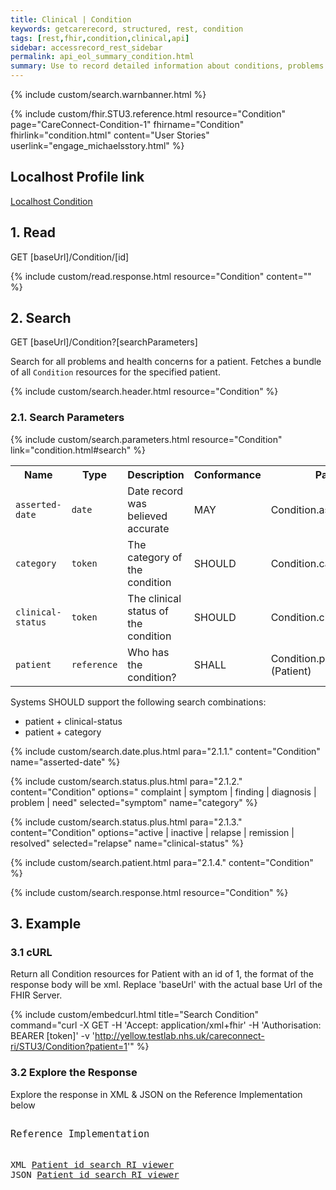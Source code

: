 ```yaml
---
title: Clinical | Condition
keywords: getcarerecord, structured, rest, condition
tags: [rest,fhir,condition,clinical,api]
sidebar: accessrecord_rest_sidebar
permalink: api_eol_summary_condition.html
summary: Use to record detailed information about conditions, problems or diagnoses recognized by a clinician. There are many uses e.g. recording a diagnosis during an encounter; populating a problem list or a summary statement, such as a discharge summary.
---
```

{% include custom/search.warnbanner.html %}

{% include custom/fhir.STU3.reference.html resource="Condition" page="CareConnect-Condition-1" fhirname="Condition" fhirlink="condition.html" content="User Stories" userlink="engage_michaelsstory.html" %}

## Localhost Profile link ##
<a href="http://localhost:8080/STU3/StructureDefinition/CareConnect-EOL-Condition-1" target="_blank">Localhost Condition</a>

## 1. Read ##

<div markdown="span" class="alert alert-success" role="alert">
GET [baseUrl]/Condition/[id]</div>

{% include custom/read.response.html resource="Condition" content="" %}

## 2. Search ##

<div markdown="span" class="alert alert-success" role="alert">
GET [baseUrl]/Condition?[searchParameters]</div>

Search for all problems and health concerns for a patient. Fetches a bundle of all `Condition` resources for the specified patient.

{% include custom/search.header.html resource="Condition" %}

### 2.1. Search Parameters ###

{% include custom/search.parameters.html resource="Condition" link="condition.html#search" %}

<table style="min-width:100%;width:100%">
<tr id="clinical">
    <th style="width:15%;">Name</th>
    <th style="width:15%;">Type</th>
    <th style="width:35%;">Description</th>
    <th style="width:5%;">Conformance</th>
    <th style="width:30%;">Path</th>
</tr>
<tr>
    <td><code class="highlighter-rouge">asserted-date</code></td>
    <td><code class="highlighter-rouge">date</code></td>
    <td>Date record was believed accurate</td>
    <td>MAY</td>
    <td>Condition.assertedDate</td>
</tr>
<tr>
    <td><code class="highlighter-rouge">category</code></td>
    <td><code class="highlighter-rouge">token</code></td>
    <td>The category of the condition</td>
    <td>SHOULD</td>
    <td>Condition.category</td>
</tr>
<tr>
    <td><code class="highlighter-rouge">clinical-status</code></td>
    <td><code class="highlighter-rouge">token</code></td>
    <td>The clinical status of the condition</td>
    <td>SHOULD</td>
    <td>Condition.clinicalStatus</td>
</tr>
<tr>
    <td><code class="highlighter-rouge">patient</code></td>
    <td><code class="highlighter-rouge">reference</code></td>
    <td>Who has the condition?</td>
    <td>SHALL</td>
    <td>Condition.patient<br>(Patient)</td>
</tr>
</table>

Systems SHOULD support the following search combinations:

* patient + clinical-status
* patient + category

{% include custom/search.date.plus.html para="2.1.1." content="Condition" name="asserted-date" %}

{% include custom/search.status.plus.html para="2.1.2." content="Condition" options="
complaint | symptom | finding | diagnosis | problem | need" selected="symptom" name="category" %}

{% include custom/search.status.plus.html para="2.1.3." content="Condition" options="active | inactive | relapse | remission | resolved" selected="relapse" name="clinical-status" %}


{% include custom/search.patient.html para="2.1.4." content="Condition" %}

{% include custom/search.response.html resource="Condition" %}


## 3. Example ##

<h3 id="32-response-headers">3.1 cURL</h3>

Return all Condition resources for Patient with an id of 1, the format of the response body will be xml. Replace 'baseUrl' with the actual base Url of the FHIR Server.

{% include custom/embedcurl.html title="Search Condition" command="curl -X GET -H 'Accept: application/xml+fhir' -H 'Authorisation: BEARER [token]' -v 'http://yellow.testlab.nhs.uk/careconnect-ri/STU3/Condition?patient=1'" %}


<h3 id="32-response-headers">3.2 Explore the Response</h3>

Explore the response in XML & JSON on the Reference Implementation below
<div class="language-http highlighter-rouge">
<pre class="highlight">
<p style="font-size: 110%;">Reference Implementation</p>
XML <a target="_blank" href="{{ site.fhir_ref_impl }}search?serverId=home&pretty=true&resource=Condition&param.0.0=&param.0.1=1&param.0.name=patient&param.0.type=reference&resource-search-limit=&encoding=xml">Patient id search RI viewer</a>
JSON <a target="_blank" href="{{ site.fhir_ref_impl }}search?serverId=home&pretty=true&resource=Condition&param.0.0=&param.0.1=1&param.0.name=patient&param.0.type=reference&resource-search-limit=&encoding=json">Patient id search RI viewer</a>
</pre>
</div>
